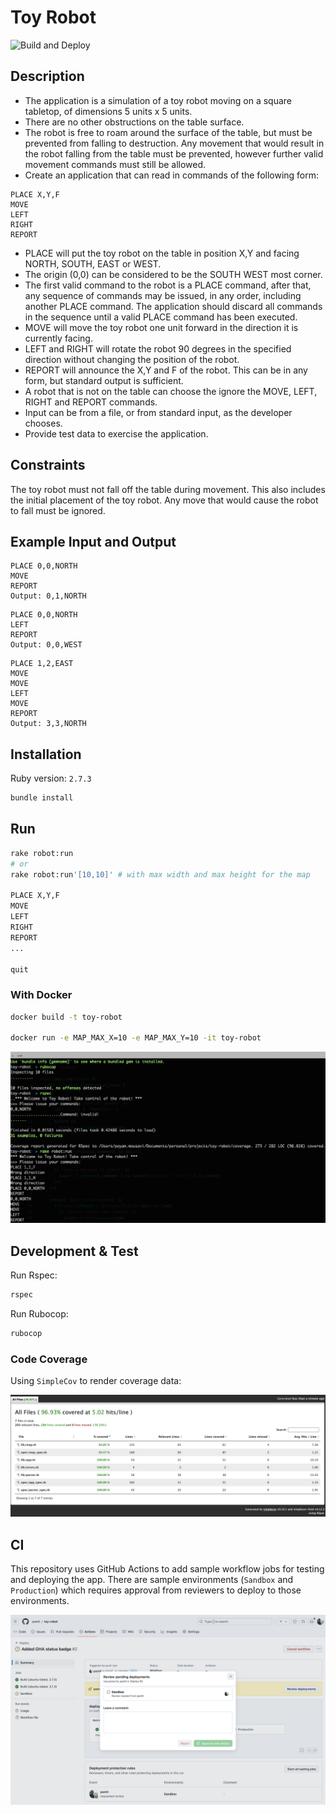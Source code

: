 # Toy Robot

![Build and Deploy](https://github.com/pamit/toy-robot/actions/workflows/deploy.yml/badge.svg)

## Description
- The application is a simulation of a toy robot moving on a square tabletop,
  of dimensions 5 units x 5 units.
- There are no other obstructions on the table surface.
- The robot is free to roam around the surface of the table, but must be
  prevented from falling to destruction. Any movement that would result in the
  robot falling from the table must be prevented, however further valid
  movement commands must still be allowed.
- Create an application that can read in commands of the following form:

```
PLACE X,Y,F
MOVE
LEFT
RIGHT
REPORT
```

- PLACE will put the toy robot on the table in position X,Y and facing NORTH,
  SOUTH, EAST or WEST.
- The origin (0,0) can be considered to be the SOUTH WEST most corner.
- The first valid command to the robot is a PLACE command, after that, any
  sequence of commands may be issued, in any order, including another PLACE
  command. The application should discard all commands in the sequence until a
  valid PLACE command has been executed.
- MOVE will move the toy robot one unit forward in the direction it is currently
  facing.
- LEFT and RIGHT will rotate the robot 90 degrees in the specified direction
  without changing the position of the robot.
- REPORT will announce the X,Y and F of the robot. This can be in any form, but
  standard output is sufficient.
- A robot that is not on the table can choose the ignore the MOVE, LEFT, RIGHT
  and REPORT commands.
- Input can be from a file, or from standard input, as the developer chooses.
- Provide test data to exercise the application.

## Constraints
The toy robot must not fall off the table during movement. This also includes
the initial placement of the toy robot. Any move that would cause the robot
to fall must be ignored.

## Example Input and Output

```
PLACE 0,0,NORTH
MOVE
REPORT
Output: 0,1,NORTH
```

```
PLACE 0,0,NORTH
LEFT
REPORT
Output: 0,0,WEST
```

```
PLACE 1,2,EAST
MOVE
MOVE
LEFT
MOVE
REPORT
Output: 3,3,NORTH
```

## Installation
Ruby version: `2.7.3`

```bash
bundle install
```

## Run

```bash
rake robot:run
# or
rake robot:run'[10,10]' # with max width and max height for the map

PLACE X,Y,F
MOVE
LEFT
RIGHT
REPORT
...

quit
```

### With Docker

```bash
docker build -t toy-robot

docker run -e MAP_MAX_X=10 -e MAP_MAX_Y=10 -it toy-robot
```

![sample](static/sample.png)

## Development & Test
Run Rspec:

```bash
rspec
```

Run Rubocop:
```bash
rubocop
```

### Code Coverage

Using `SimpleCov` to render coverage data:

![coverage](coverage/coverage.png)

## CI

This repository uses GitHub Actions to add sample workflow jobs for testing and deploying the app. There are sample environments (`Sandbox` and `Production`) which requires approval from reviewers to deploy to those environments.

![CI](static/CI.png)
